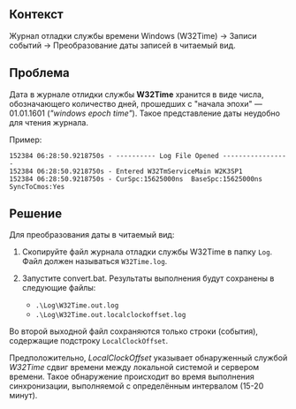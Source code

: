 ## Контекст
Журнал отладки службы времени Windows (W32Time) → Записи событий → Преобразование даты записей в читаемый вид.

## Проблема

Дата в журнале отлидки службы **W32Time** хранится в виде числа, обозначающего количество дней, 
прошедших с "начала эпохи" — 01.01.1601 (*"windows epoch time"*). 
Такое представление даты неудобно для чтения журнала.

Пример:

```
152384 06:28:50.9218750s - ---------- Log File Opened -----------------  
152384 06:28:50.9218750s - Entered W32TmServiceMain W2K3SP1  
152384 06:28:50.9218750s - CurSpc:15625000ns  BaseSpc:15625000ns  SyncToCmos:Yes  
```

## Решение

Для преобразования даты в читаемый вид:

1. Скопируйте файл журнала отладки службы W32Time в папку `Log`. Файл должен называться `W32Time.log`.

2. Запустите convert.bat. Результаты выполнения будут сохранены в следующие файлы:
   - `.\Log\W32Time.out.log`
   - `.\Log\W32Time.out.localclockoffset.log`

Во второй выходной файл сохраняются только строки (события), содержащие подстроку `LocalClockOffset`.

Предположительно, *LocalClockOffset* указывает обнаруженный службой *W32Time* 
сдвиг времени между локальной системой и сервером времени. Такое обнаружение 
происходит во время выполнения синхронизации, выполняемой с определённым 
интервалом (15-20 минут).
